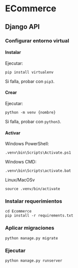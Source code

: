 # ECommerce

## Django API

### Configurar entorno virtual

#### Instalar

Ejecutar:
```
pip install virtualenv
```

Si falla, probar con `pip3`.

#### Crear

Ejecutar:
```
python -m venv {nombre}
```

Si falla, probar con `python3`.

#### Activar

Windows PowerShell:
```
.venv\bin\Scripts\Activate.ps1
```

Windows CMD:
```
.venv\bin\Scripts\activate.bat
```

Linux/MacOSv
```
source .venv/bin/activate
```

### Instalar requerimientos

```
cd Ecommerce
pip install -r requirements.txt
```

### Aplicar migraciones

```
python manage.py migrate
```

### Ejecutar

```
python manage.py runserver
```
